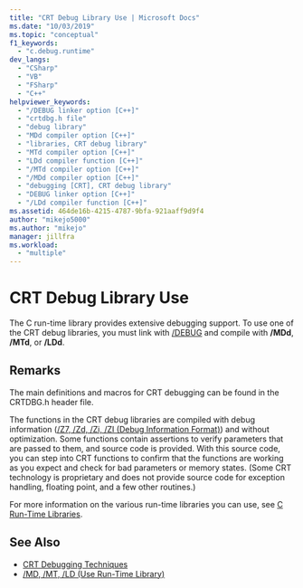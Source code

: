 ```yaml
---
title: "CRT Debug Library Use | Microsoft Docs"
ms.date: "10/03/2019"
ms.topic: "conceptual"
f1_keywords:
  - "c.debug.runtime"
dev_langs:
  - "CSharp"
  - "VB"
  - "FSharp"
  - "C++"
helpviewer_keywords:
  - "/DEBUG linker option [C++]"
  - "crtdbg.h file"
  - "debug library"
  - "MDd compiler option [C++]"
  - "libraries, CRT debug library"
  - "MTd compiler option [C++]"
  - "LDd compiler function [C++]"
  - "/MTd compiler option [C++]"
  - "/MDd compiler option [C++]"
  - "debugging [CRT], CRT debug library"
  - "DEBUG linker option [C++]"
  - "/LDd compiler function [C++]"
ms.assetid: 464de16b-4215-4787-9bfa-921aaff9d9f4
author: "mikejo5000"
ms.author: "mikejo"
manager: jillfra
ms.workload:
  - "multiple"
---
```

# CRT Debug Library Use
The C run-time library provides extensive debugging support. To use one of the CRT debug libraries, you must link with [/DEBUG](/cpp/build/reference/debug-generate-debug-info) and compile with **/MDd**, **/MTd**, or **/LDd**.

## Remarks
 The main definitions and macros for CRT debugging can be found in the CRTDBG.h header file.

 The functions in the CRT debug libraries are compiled with debug information ([/Z7, /Zd, /Zi, /ZI (Debug Information Format)](/cpp/build/reference/z7-zi-zi-debug-information-format)) and without optimization. Some functions contain assertions to verify parameters that are passed to them, and source code is provided. With this source code, you can step into CRT functions to confirm that the functions are working as you expect and check for bad parameters or memory states. (Some CRT technology is proprietary and does not provide source code for exception handling, floating point, and a few other routines.)

 For more information on the various run-time libraries you can use, see [C Run-Time Libraries](/cpp/c-runtime-library/crt-library-features).

## See Also

- [CRT Debugging Techniques](../debugger/crt-debugging-techniques.md)
- [/MD, /MT, /LD (Use Run-Time Library)](/cpp/build/reference/md-mt-ld-use-run-time-library)